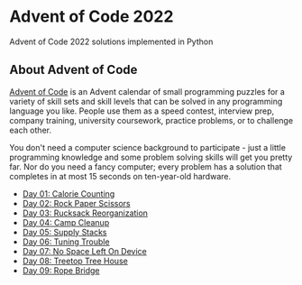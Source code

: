 # Advent of Code 2022
Advent of Code 2022 solutions implemented in Python


## About Advent of Code

[Advent of Code](https://adventofcode.com) is an Advent calendar of small programming puzzles for a variety of skill sets and skill levels that can be solved in any programming language you like. People use them as a speed contest, interview prep, company training, university coursework, practice problems, or to challenge each other.

You don't need a computer science background to participate - just a little programming knowledge and some problem solving skills will get you pretty far. Nor do you need a fancy computer; every problem has a solution that completes in at most 15 seconds on ten-year-old hardware.

* [Day 01: Calorie Counting ](day1/)
* [Day 02: Rock Paper Scissors ](day2/)
* [Day 03: Rucksack Reorganization ](day3/)
* [Day 04: Camp Cleanup ](day4/)
* [Day 05: Supply Stacks ](day5/)
* [Day 06: Tuning Trouble ](day6/)
* [Day 07: No Space Left On Device ](day7/)
* [Day 08: Treetop Tree House ](day8/)
* [Day 09: Rope Bridge](day9/)
